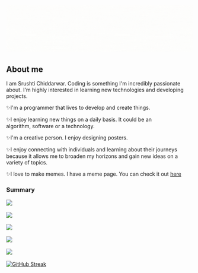 <h2 align="center"><img src="https://raw.githubusercontent.com/srushti1006/srushti1006/main/resources/banner.gif"></h2>

<h2>About me</h2>

I am Srushti Chiddarwar. Coding is something I'm incredibly passionate about. I'm highly interested in learning new technologies and developing projects.

✨I'm a programmer that lives to develop and create things.

✨I enjoy learning new things on a daily basis. It could be an algorithm, software or a technology.

✨I'm a creative person. I enjoy designing posters.

✨I enjoy connecting with individuals and learning about their journeys because it allows me to broaden my horizons and gain new ideas on a variety of topics.

✨I love to make memes. I have a meme page. You can check it out <a href="https://instagram.com/chitra_hasya?utm_medium=copy_link">here</a>

<h3>Summary</h3>

![](https://github-profile-summary-cards.vercel.app/api/cards/profile-details?username=srushti1006&theme=monokai)

![](https://github-profile-summary-cards.vercel.app/api/cards/repos-per-language?username=srushti1006&theme=monokai)

![](https://github-profile-summary-cards.vercel.app/api/cards/most-commit-language?username=srushti1006&theme=monokai)

![](https://github-profile-summary-cards.vercel.app/api/cards/stats?username=srushti1006&theme=monokai)

![](https://github-profile-summary-cards.vercel.app/api/cards/productive-time?username=srushti1006&theme=monokai)

[![GitHub Streak](https://github-readme-streak-stats.herokuapp.com/?user=srushti1006&theme=dark&ring=FFB19A&hide_border=true&currStreakNum=F6A085&fire=F6A085&currStreakLabel=F6A085)](https://git.io/streak-stats)


